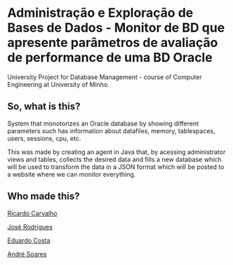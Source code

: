 # Administração e Exploração de Bases de Dados - Monitor de BD que apresente parâmetros de avaliação de performance de uma BD Oracle
University Project for Database Management - course of Computer Engineering at University of Minho.

## So, what is this?
System that monotorizes an Oracle database by showing different parameters such has information about datafiles, memory, tablespaces, users, sessions, cpu, etc.

This was made by creating an agent in Java that, by acessing administrator views and tables, collects the desired data and fills a new database which will be used to transform
the data in a JSON format which will be posted to a website where we can monitor everything.

## Who made this?
[Ricardo Carvalho](https://github.com/rvcarvalho99)

[José Rodrigues](https://github.com/jmpr14)

[Eduardo Costa](https://github.com/EduardoCosta99)

[André Soares](https://github.com/AndreSoares94)
